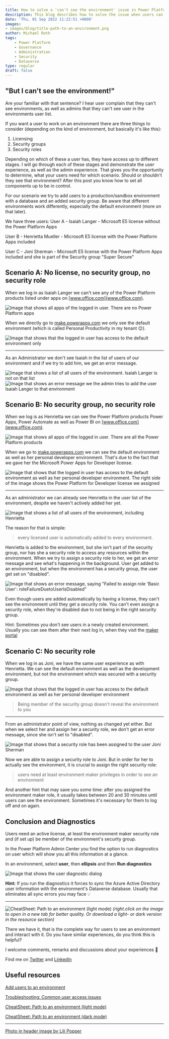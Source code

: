 ```yaml
---
title: How to solve a 'can't see the environment' issue in Power Platform - with cheatsheet
description: This blog describes how to solve the issue when users can't see an environment
date: 'Thu, 01 Sep 2022 11:22:51 +0000'
images:
- images/blog/title-path-to-an-environment.png
author: Michael Roth
tags: 
    - Power Platform
    - Governance
    - Administration
    - Security
    - Dataverse
type: regular
draft: false
---
```


## "But I can't see the environment!"

Are your familiar with that sentence? I hear user complain that they can't see environments, as well as admins that they can't see user in the environments user list.

If you want a user to work on an environment there are three things to consider (depending on the kind of environment, but basically it's like this):

1. Licensing
2. Security groups
3. Security roles

Depending on which of these a user has, they have access up to different stages. I will go through each of these stages and demonstrate the user experience, as well as the admin experience. That gives you the opportunity to determine, what your users need for which scenario. Should or shouldn't they see that environment? After this post you know how to set all components up to be in control.

For our scenario we try to add users to a production/sandbox environment with a database and an added security group. Be aware that different environments work differently, especially the default environment (more on that later).

We have three users:
User A - Isaiah Langer - Microsoft E5 license without the Power Platform Apps

User B - Henrietta Mueller - Microsoft E5 license with the Power Platform Apps included

User C - Joni Sherman - Microsoft E5 license with the Power Platform Apps included and she is part of the Security group "Super Secure"

## Scenario A: No license, no security group, no security role

When we log in as Isaiah Langer we can't see any of the Power Platform products listed under apps on [www.office.com](www.office.com).

![Image that shows all apps of the logged in user. There are no Power Platform apps](/images/SecurityLevels_0.png)

When we directly go to [make.powerapps.com](make.powerapps.com) we only see the default environment (which is called Personal Productivity in my tenant 😉).

![Image that shows that the logged in user has access to the default environment only](/images/SecurityLevels_2.png)

---

As an Administrator we don't see Isaiah in the list of users of our environment and if we try to add him, we get an error message.

![Image that shows a list of all users of the environment. Isaiah Langer is not on that list](/images/SecurityLevels_3.png)
![Image that shows an error message we the admin tries to add the user Isaiah Langer to that environment](/images/SecurityLevels_4.png)

## Scenario B: No security group, no security role

When we log is as Henrietta we can see the Power Platform products Power Apps, Power Automate as well as Power BI on [www.office.com](www.office.com).

![Image that shows all apps of the logged in user. There are all the Power Platform products](/images/SecurityLevels_6.png)

When we go to [make.powerapps.com](make.powerapps.com) we can see the default environment as well as her personal developer environment. That's due to the fact that we gave her the Microsoft Power Apps for Developer license.

![Image that shows that the logged in user has access to the default environment as well as her personal developer environment. The right side of the image shows the Power Platform for Developer license we assigned](/images/SecurityLevels_7.png)

---

As an administrator we can already see Henrietta in the user list of the environment, despite we haven't actively added her yet.

![Image that shows a list of all users of the environment, including Henrietta](/images/SecurityLevels_8.png)

The reason for that is simple:
> every licensed user is automatically added to every environment.

Henrietta is added to the environment, but she isn't part of the security group, nor has she a security role to access any resources within the environment. When we try to assign a security role to her, we get an error message and see what's happening in the background. User get added to an environment, but when the environment has a security group, the user get set on "disabled".

![Image that shows an error message, saying "Failed to assign role 'Basic User': roleFailureDuetoUserIsDisabled"](/images/SecurityLevels_9.png)

Even though users are added automatically by having a license, they can't see the environment until they get a security role. You can't even assign a security role, when they're disabled due to not being in the right security group.

Hint: Sometimes you don't see users in a newly created environment. Usually you can see them after their next log in, when they visit the [maker portal](www.make.powerapps.com)

## Scenario C: No security role

When we log in as Joni, we have the same user experience as with Henrietta. We can see the default environment as well as the development environment, but not the environment which was secured with a security group.

![Image that shows that the logged in user has access to the default environment as well as her personal developer environment](/images/SecurityLevels_10.png)

>Being member of the security group doesn't reveal the environment to you

---

From an administrator point of view, nothing as changed yet either. But when we select her and assign her a security role, we don't get an error message, since she isn't set to "disabled".

![Image that shows that a security role has been assigned to the user Joni Sherman](/images/SecurityLevels_11.png)

Now we are able to assign a security role to Joni. But in order for her to actually see the environment, it is crucial to assign the right security role:

> users need at least environment maker privileges in order to see an environment

And another hint that may save you some time: after you assigned the environment maker role, it usually takes between 20 and 30 minutes until users can see the environment. Sometimes it's necessary for them to log off and on again.

## Conclusion and Diagnostics

Users need an active license, at least the environment maker security role and (if set up) be member of the environment's security group.

In the Power Platform Admin Center you find the option to run diagnostics on user which will show you all this information at a glance.

In an environment, select **user**, then **ellipsis** and then **Run diagnostics**

![Image that shows the user diagnostic dialog](/images/SecurityLevels_13.png)

**Hint:** If you run the diagnostics it forces to sync the Azure Active Directory user information with the environment's Dataverse database. Usually that eliminates all sync errors you may face 💡

---

![CheatSheet: Path to an environment (light mode)](/images/SeeEnv_light.png) _(right.click on the image to open in a new tab for better quality. Or download a light- or dark version in the resource section)_

There we have it, that is the complete way for users to see an environment and interact with it. Do you have similar experiences, do you think this is helpful?

I welcome comments, remarks and discussions about your experiences 🙂

Find me on [Twitter](https://twitter.com/MichaelRoth42) and [LinkedIn](https://www.linkedin.com/in/michael-roth-handsomeguy/)

## Useful resources

[Add users to an environment](https://docs.microsoft.com/power-platform/admin/add-users-to-environment)

[Troubleshooting: Common user access issues](https://docs.microsoft.com/power-platform/admin/troubleshooting-user-needs-read-write-access-organization)

[CheatSheet: Path to an environment (light mode)](/images/SeeEnv_light.png)

[CheatSheet: Path to an environment (dark mode)](/images/SeeEnv_dark.png)

---

[Photo in header image by Lili Popper](https://unsplash.com/photos/lu15z1m_KfM?utm_source=unsplash&utm_medium=referral&utm_content=creditShareLink)